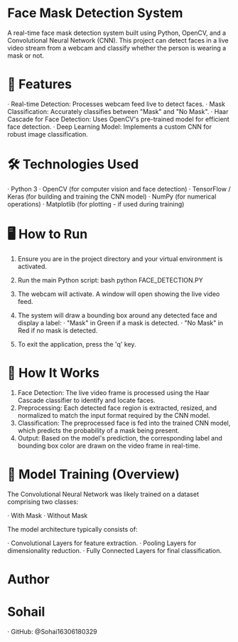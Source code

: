 # Face Mask Detection System

A real-time face mask detection system built using Python, OpenCV, and a Convolutional Neural Network (CNN). This project can detect faces in a live video stream from a webcam and classify whether the person is wearing a mask or not.

# 🚀 Features

· Real-time Detection: Processes webcam feed live to detect faces.
· Mask Classification: Accurately classifies between "Mask" and "No Mask".
· Haar Cascade for Face Detection: Uses OpenCV's pre-trained model for efficient face detection.
· Deep Learning Model: Implements a custom CNN for robust image classification.

# 🛠 Technologies Used

· Python 3
· OpenCV (for computer vision and face detection)
· TensorFlow / Keras (for building and training the CNN model)
· NumPy (for numerical operations)
· Matplotlib (for plotting - if used during training)

# 🖥 How to Run

1. Ensure you are in the project directory and your virtual environment is activated.
2. Run the main Python script:
   bash
   python FACE_DETECTION.PY
   
3. The webcam will activate. A window will open showing the live video feed.
4. The system will draw a bounding box around any detected face and display a label:
   · "Mask" in Green if a mask is detected.
   · "No Mask" in Red if no mask is detected.
5. To exit the application, press the 'q' key.

# 🧠 How It Works

1. Face Detection: The live video frame is processed using the Haar Cascade classifier to identify and locate faces.
2. Preprocessing: Each detected face region is extracted, resized, and normalized to match the input format required by the CNN model.
3. Classification: The preprocessed face is fed into the trained CNN model, which predicts the probability of a mask being present.
4. Output: Based on the model's prediction, the corresponding label and bounding box color are drawn on the video frame in real-time.

# 📝 Model Training (Overview)

The Convolutional Neural Network was likely trained on a dataset comprising two classes:

· With Mask
· Without Mask

The model architecture typically consists of:

· Convolutional Layers for feature extraction.
· Pooling Layers for dimensionality reduction.
· Fully Connected Layers for final classification.

# Author

# Sohail

· GitHub: @Sohai16306180329
